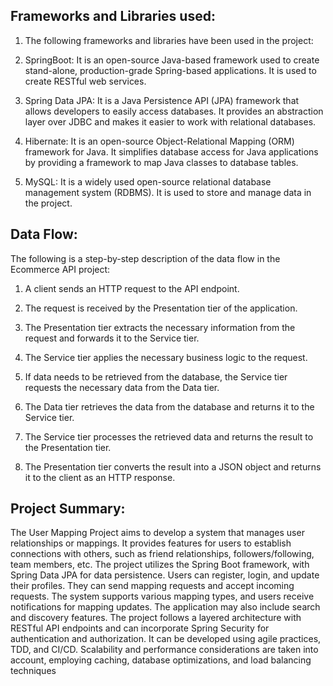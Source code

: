 Frameworks and Libraries used:
-
1. The following frameworks and libraries have been used in the project:

2. SpringBoot: It is an open-source Java-based framework used to create stand-alone, production-grade Spring-based applications. It is used to create RESTful web services.

3. Spring Data JPA: It is a Java Persistence API (JPA) framework that allows developers to easily access databases. It provides an abstraction layer over JDBC and makes it easier to work with relational databases.

4. Hibernate: It is an open-source Object-Relational Mapping (ORM) framework for Java. It simplifies database access for Java applications by providing a framework to map Java classes to database tables.

4. MySQL: It is a widely used open-source relational database management system (RDBMS). It is used to store and manage data in the project.


Data Flow:
-
The following is a step-by-step description of the data flow in the Ecommerce API project:

1. A client sends an HTTP request to the API endpoint.

2. The request is received by the Presentation tier of the application.

3. The Presentation tier extracts the necessary information from the request and forwards it to the Service tier.

4. The Service tier applies the necessary business logic to the request.

5. If data needs to be retrieved from the database, the Service tier requests the necessary data from the Data tier.

6. The Data tier retrieves the data from the database and returns it to the Service tier.

7. The Service tier processes the retrieved data and returns the result to the Presentation tier.

8. The Presentation tier converts the result into a JSON object and returns it to the client as an HTTP response.


Project Summary:
-
The User Mapping Project aims to develop a system that manages user relationships or mappings. It provides features for users to establish connections with others, such as friend relationships, followers/following, team members, etc. The project utilizes the Spring Boot framework, with Spring Data JPA for data persistence. Users can register, login, and update their profiles. They can send mapping requests and accept incoming requests. The system supports various mapping types, and users receive notifications for mapping updates. The application may also include search and discovery features. The project follows a layered architecture with RESTful API endpoints and can incorporate Spring Security for authentication and authorization. It can be developed using agile practices, TDD, and CI/CD. Scalability and performance considerations are taken into account, employing caching, database optimizations, and load balancing techniques

    




